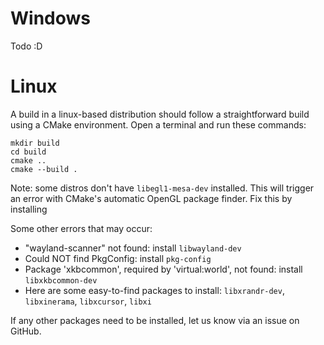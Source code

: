 # Windows
Todo :D

# Linux
A build in a linux-based distribution should follow a straightforward build using a CMake environment. Open a terminal and run these commands:

```shell
mkdir build
cd build
cmake ..
cmake --build .
```

Note: some distros don't have `libegl1-mesa-dev` installed. This will trigger an error with CMake's automatic OpenGL package finder. Fix this by installing

Some other errors that may occur:

- "wayland-scanner" not found: install `libwayland-dev`
- Could NOT find PkgConfig: install `pkg-config`
- Package 'xkbcommon', required by 'virtual:world', not found: install `libxkbcommon-dev`
- Here are some easy-to-find packages to install: `libxrandr-dev`, `libxinerama`, `libxcursor`, `libxi`

If any other packages need to be installed, let us know via an issue on GitHub.